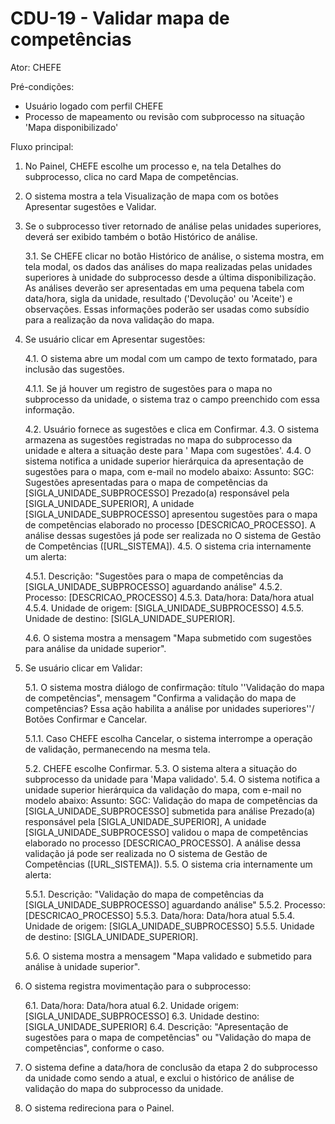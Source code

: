# CDU-19 - Validar mapa de competências

Ator: CHEFE

Pré-condições:
- Usuário logado com perfil CHEFE
- Processo de mapeamento ou revisão com subprocesso na situação 'Mapa disponibilizado'

Fluxo principal:

1. No Painel, CHEFE escolhe um processo e, na tela Detalhes do subprocesso, clica no card Mapa de competências.
2. O sistema mostra a tela Visualização de mapa com os botões Apresentar sugestões e Validar.
3. Se o subprocesso tiver retornado de análise pelas unidades superiores, deverá ser exibido também o botão Histórico de
   análise.

   3.1. Se CHEFE clicar no botão Histórico de análise, o sistema mostra, em tela modal, os dados das análises do mapa
   realizadas pelas unidades superiores à unidade do subprocesso desde a última disponibilização. As análises deverão
   ser apresentadas em uma pequena tabela com data/hora, sigla da unidade, resultado ('Devolução' ou 'Aceite') e
   observações. Essas informações poderão ser usadas como subsídio para a realização da nova validação do mapa.

4. Se usuário clicar em Apresentar sugestões:

   4.1. O sistema abre um modal com um campo de texto formatado, para inclusão das sugestões.

   4.1.1. Se já houver um registro de sugestões para o mapa no subprocesso da unidade, o sistema traz o campo preenchido
   com essa informação.

   4.2. Usuário fornece as sugestões e clica em Confirmar.
   4.3. O sistema armazena as sugestões registradas no mapa do subprocesso da unidade e altera a situação deste para '
   Mapa com sugestões'.
   4.4. O sistema notifica a unidade superior hierárquica da apresentação de sugestões para o mapa, com e-mail no modelo
   abaixo:
   Assunto: SGC: Sugestões apresentadas para o mapa de competências da [SIGLA_UNIDADE_SUBPROCESSO]
   Prezado(a) responsável pela [SIGLA_UNIDADE_SUPERIOR],
   A unidade [SIGLA_UNIDADE_SUBPROCESSO] apresentou sugestões para o mapa de competências elaborado no
   processo [DESCRICAO_PROCESSO].
   A análise dessas sugestões já pode ser realizada no O sistema de Gestão de Competências ([URL_SISTEMA]).
   4.5. O sistema cria internamente um alerta:

   4.5.1. Descrição: "Sugestões para o mapa de competências da [SIGLA_UNIDADE_SUBPROCESSO] aguardando análise"
   4.5.2. Processo: [DESCRICAO_PROCESSO]
   4.5.3. Data/hora: Data/hora atual
   4.5.4. Unidade de origem: [SIGLA_UNIDADE_SUBPROCESSO]
   4.5.5. Unidade de destino: [SIGLA_UNIDADE_SUPERIOR].

   4.6. O sistema mostra a mensagem "Mapa submetido com sugestões para análise da unidade superior".

5. Se usuário clicar em Validar:

   5.1. O sistema mostra diálogo de confirmação: título ''Validação do mapa de competências", mensagem "Confirma a
   validação do mapa de competências? Essa ação habilita a análise por unidades superiores''/ Botões Confirmar e
   Cancelar.

   5.1.1. Caso CHEFE escolha Cancelar, o sistema interrompe a operação de validação, permanecendo na mesma tela.

   5.2. CHEFE escolhe Confirmar.
   5.3. O sistema altera a situação do subprocesso da unidade para 'Mapa validado'.
   5.4. O sistema notifica a unidade superior hierárquica da validação do mapa, com e-mail no modelo abaixo:
   Assunto: SGC: Validação do mapa de competências da [SIGLA_UNIDADE_SUBPROCESSO] submetida para análise
   Prezado(a) responsável pela [SIGLA_UNIDADE_SUPERIOR],
   A unidade [SIGLA_UNIDADE_SUBPROCESSO] validou o mapa de competências elaborado no processo [DESCRICAO_PROCESSO].
   A análise dessa validação já pode ser realizada no O sistema de Gestão de Competências ([URL_SISTEMA]).
   5.5. O sistema cria internamente um alerta:

   5.5.1. Descrição: "Validação do mapa de competências da [SIGLA_UNIDADE_SUBPROCESSO] aguardando análise"
   5.5.2. Processo: [DESCRICAO_PROCESSO]
   5.5.3. Data/hora: Data/hora atual
   5.5.4. Unidade de origem: [SIGLA_UNIDADE_SUBPROCESSO]
   5.5.5. Unidade de destino: [SIGLA_UNIDADE_SUPERIOR].

   5.6. O sistema mostra a mensagem "Mapa validado e submetido para análise à unidade superior".

6. O sistema registra movimentação para o subprocesso:

   6.1. Data/hora: Data/hora atual
   6.2. Unidade origem: [SIGLA_UNIDADE_SUBPROCESSO]
   6.3. Unidade destino: [SIGLA_UNIDADE_SUPERIOR]
   6.4. Descrição: "Apresentação de sugestões para o mapa de competências" ou "Validação do mapa de competências",
   conforme o caso.

7. O sistema define a data/hora de conclusão da etapa 2 do subprocesso da unidade como sendo a atual, e exclui o
   histórico de análise de validação do mapa do subprocesso da unidade.
8. O sistema redireciona para o Painel.